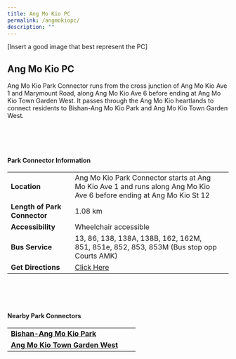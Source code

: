 ```yaml
---
title: Ang Mo Kio PC
permalink: /angmokiopc/
description: ""
---
```

[Insert a good image that best represent the PC]

## Ang Mo Kio PC

Ang Mo Kio Park Connector runs from the cross junction of Ang Mo Kio Ave 1 and Marymount Road, along Ang Mo Kio Ave 6 before ending at Ang Mo Kio Town Garden West. It passes through the Ang Mo Kio heartlands to connect residents to Bishan-Ang Mo Kio Park and Ang Mo Kio Town Garden West.

<br>
<br>
<br>

#### Park Connector Information
|  |  |  |
| -------- | -------- | -------- |
| **Location** | Ang Mo Kio Park Connector starts at Ang Mo Kio Ave 1 and runs along Ang Mo Kio Ave 6 before ending at Ang Mo Kio St 12 |  |
| **Length of Park Connector** | 1.08 km   |  |
| **Accessibility** | Wheelchair accessible | |
| **Bus Service** | 13, 86, 138, 138A, 138B, 162, 162M, 851, 851e, 852, 853, 853M (Bus stop opp Courts AMK) | |
| **Get Directions** |  [Click Here](https://www.onemap.gov.sg/main/v2/?lat=1.3718537353892077&amp;lng=103.8451446650041) | 

<br>
<br>
<br>	

#### Nearby Park Connectors
|   |  |  |
| -------- | -------- | -------- |
| **[Bishan-Ang Mo Kio Park](https://www.nparks.gov.sg/gardens-parks-and-nature/parks-and-nature-reserves/bishan---ang-mo-kio-park)** | | |
| **[Ang Mo Kio Town Garden West](https://www.nparks.gov.sg/gardens-parks-and-nature/parks-and-nature-reserves/ang-mo-kio-town-garden-west)** | | |